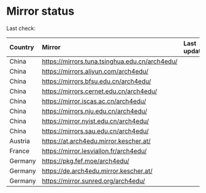 <script src="./time.js"></script>
# Mirror status
Last check: <script type="text/javascript">localize(1719091090.3993373);</script>

|Country|Mirror|Last update|
|:------|:-----|:----------|
|China|https://mirrors.tuna.tsinghua.edu.cn/arch4edu/|<script type="text/javascript">localize(1719037999);</script>|
|China|https://mirrors.aliyun.com/arch4edu/|<script type="text/javascript">localize(1719037999);</script>|
|China|https://mirrors.bfsu.edu.cn/arch4edu/|<script type="text/javascript">localize(1719037999);</script>|
|China|https://mirrors.cernet.edu.cn/arch4edu/|<script type="text/javascript">localize(1719037999);</script>|
|China|https://mirror.iscas.ac.cn/arch4edu/|<script type="text/javascript">localize(1719037999);</script>|
|China|https://mirrors.nju.edu.cn/arch4edu/|<script type="text/javascript">localize(1718994814);</script>|
|China|https://mirror.nyist.edu.cn/arch4edu/|<script type="text/javascript">localize(1719037999);</script>|
|China|https://mirrors.sau.edu.cn/arch4edu/|<script type="text/javascript">localize(1719037999);</script>|
|Austria|https://at.arch4edu.mirror.kescher.at/|<script type="text/javascript">localize(1719037999);</script>|
|France|https://mirror.lesviallon.fr/arch4edu/|<script type="text/javascript">localize(1719037999);</script>|
|Germany|https://pkg.fef.moe/arch4edu/|<script type="text/javascript">localize(1719037999);</script>|
|Germany|https://de.arch4edu.mirror.kescher.at/|<script type="text/javascript">localize(1719037999);</script>|
|Germany|https://mirror.sunred.org/arch4edu/|<script type="text/javascript">localize(1719037999);</script>|

<script src="./tablefilter/tablefilter.js"></script>
<script src="./table.js"></script>